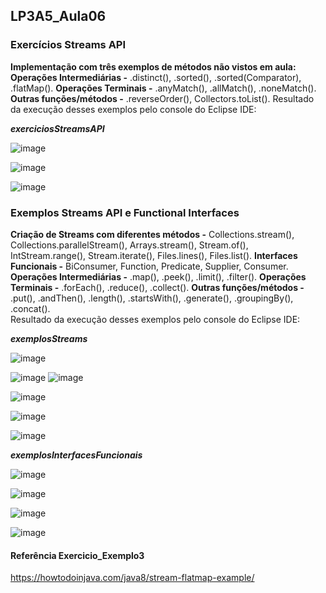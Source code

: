 ## LP3A5_Aula06

### Exercícios Streams API
**Implementação com três exemplos de métodos não vistos em aula:** **Operações Intermediárias -** .distinct(), .sorted(), .sorted(Comparator), .flatMap(). **Operações Terminais -** .anyMatch(), .allMatch(), .noneMatch(). **Outras funções/métodos -** .reverseOrder(), Collectors.toList(). 
Resultado da execução desses exemplos pelo console do Eclipse IDE:

***exerciciosStreamsAPI***  

![image](https://user-images.githubusercontent.com/70042571/167054994-a62b57a9-c493-4da1-99fb-39086d035eb9.png)  

![image](https://user-images.githubusercontent.com/70042571/167055297-406dab42-3824-4d61-8e0b-4394fb561840.png)  

![image](https://user-images.githubusercontent.com/70042571/167057332-d54677a9-38b8-41a0-a0c9-de48ddf6af2b.png)


### Exemplos Streams API e Functional Interfaces  

**Criação de Streams com diferentes métodos -** Collections.stream(), Collections.parallelStream(), Arrays.stream(), Stream.of(), IntStream.range(), Stream.iterate(), Files.lines(), Files.list(). **Interfaces Funcionais -** BiConsumer, Function, Predicate, Supplier, Consumer. **Operações Intermediárias -** .map(), .peek(), .limit(), .filter(). **Operações Terminais -** .forEach(), .reduce(), .collect(). **Outras funções/métodos -** .put(), .andThen(), .length(), .startsWith(), .generate(), .groupingBy(), .concat().  
Resultado da execução desses exemplos pelo console do Eclipse IDE:

***exemplosStreams***

![image](https://user-images.githubusercontent.com/70042571/167051467-abac1198-a3f6-4901-9351-2c6231c134d5.png)

![image](https://user-images.githubusercontent.com/70042571/167044480-8ab9fcb5-5c80-4b3a-8781-90812ee76d1b.png) 
![image](https://user-images.githubusercontent.com/70042571/167044558-504a1b0a-77d5-4494-a415-77b38a7d872c.png) 

![image](https://user-images.githubusercontent.com/70042571/167048767-7e32927b-4375-4768-922e-6932ecda2154.png)  

![image](https://user-images.githubusercontent.com/70042571/167049534-2a9370c5-0389-47b7-bace-ba171ed82da0.png)  

![image](https://user-images.githubusercontent.com/70042571/167052137-abdf27c7-4995-4eac-8a6e-5036b445908a.png)


***exemplosInterfacesFuncionais***

![image](https://user-images.githubusercontent.com/70042571/167018644-b37149fd-f025-4514-b61d-c4c16b37668a.png)  

![image](https://user-images.githubusercontent.com/70042571/167019280-a1d3b990-bddd-449c-a197-ccc5de2e118e.png)  

![image](https://user-images.githubusercontent.com/70042571/167019544-27c9dae1-e59c-453d-9771-56df142cec32.png)  

![image](https://user-images.githubusercontent.com/70042571/167019970-dee7c118-3ec8-4b33-83c1-42aec59f1304.png)

#### Referência Exercicio_Exemplo3
https://howtodoinjava.com/java8/stream-flatmap-example/
